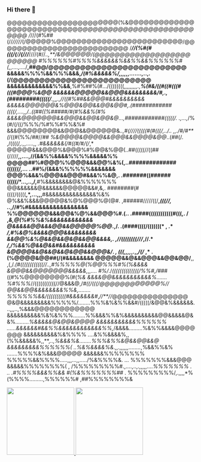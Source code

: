 ### Hi there 👋

<!--
**luizcoelhoc1/luizcoelhoc1** is a ✨ _special_ ✨ repository because its `README.md` (this file) appears on your GitHub profile.

Here are some ideas to get you started:

- 🔭 I’m currently working on ...
- 🌱 I’m currently learning ...
- 👯 I’m looking to collaborate on ...
- 🤔 I’m looking for help with ...
- 💬 Ask me about ...
- 📫 How to reach me: ...
- 😄 Pronouns: ...
- ⚡ Fun fact: ...
-->


@@@@@@@@@@@@@@@@@@@@@@(%&@@@@@@@@@@@@@@@@@@@@@@@@@@@@*@@@@@@@@@@@@@@@@@@@@@@@@@@
/*///(#%##(//*/////*(/@@@@@%@@@@@@@@@@@@@@@@@@@@@@@@@/@@@@@@@@@@@@@@@@@@@@@@@@@@
/***//(%#(#(((/(****/**/(///***////(#//.*.,**/&@@@@@@/(@@@@@@@@@@@@@@@@@@@@@@@@@
#%%%%%%#%%%%&&&&&&%&&%%&&%%%%%%#(*,,....,..../**,##@@/@@@@@@@@@@@@@@@@@@@@@@@@@@
&&&&&%%%%&&%%%&&&,*/(#%&&&&&%/,,,,,,.......,.*.,*.*(/(@@@@@@@@@@@@@@@@@@@@@@@@@@
&&&&&&&&&&&&&%%&&**,%#%##%(#.../((((((((*,,,,,,,,,.,**%(#&/((#((#(((#(((#@@@%&@@
&&&&&&@@@@@&&@@@&&&&&&&&&/#,.,(#########(((((/**.,*,*,.,//((#%##&&@@@#&&&&&&&&&&
&&&&&@@@@@@&%@@@&@@&&@@&@@#,.(############((((/,....,,/..((##((%#####/#(#%&&%(#%
&&&&@@@@@@@&&@@@&&@@&@@&@...,############(((((/. .,...,*/%(#/(/((/%%%/%#%%#%%&%#
&&&@@@@@@@@&&@@@&&@@@@@@&*..,#(////(((((#(#(((/,../.. ,,./#/#**(*/((#(%%/##//*##
%&@@@@&@@@@&&@@@&&@@@@&@@*..(##(/.  ,/((((/*,.,*,.....,, *.#&&&&&&(/#((#/#/(/*,*
@@@@@&&&@@@%&@@@%#%@@&%@@(..##(((((//((##(/////**,,....*,*//(&&%%&&&&%%%%&&&&&%%
@@@@##%#@@@%%@@@&&&@@%&%(,..##############((((((/*,...  ..*##%/(&&&%%%%%%&&&&&&&
@@@%&&&%@@@&&@@@#&&&%%&@,. .#######((######(((((/*...,..,/,**#%&&&&&&&&@&%%%%%%%
@@&&&&&&@&&&&&&@@@@@&&#,&,. ########(#((((/(((((**,*,...,,,**#&&&&&&&&&&&&&&&%&%
@%&&%&&&@@@@@&%@%@@@%@(@#.  ,######/////((/**,*(((//, ..*,//#%#&&&&&&&&&&&&&&&&&
%%@@@@@@&&&@@&%@%&&@@@%#.(.. .#####((((((((((((#(((,. / ,*&,@(%#%%&%&&&&&&&&&&&&
@&&&&&@@&&&@@&&@@@@@%@@*.,/.   .(####((((/(((((((* , .* */,#%&@%&&&&@@@&&&&&&&&&
&&@@%&%@&&@&&@&@&&@@&&&&,.      ,//((((((((///*,//.*   */,/%&&%@&&@&&#&&&&&&&&&&
&@@@@&&@&&@&&@&@@&&@@@&/*.   *, *(((*,,,,*,.,,*/(/* ,*  .(%@@@@&@@##(/(#&&&&&&&&
@@@@@&&@&&@@@&&@@&@@/**,,    ,(,/.*(#((((((((((((//***..,#%%%%%@(%@@%%%#%(*%&&&&
&@@@&&@@@@@@@&&&&&,*,,....  *#%/*./*((((((((((((((/%%#,/*###((#%%@@@@@@@@%(#(*%&
&&&&@@&&&&&&&&&&&%.......   %#%%%*//(((((((((((//@&&&@,/*#((/(((/@@@@@@@@@@@@%//
@@&&@@&&&&&&&&%%&,........ %%%%%%&&/((((((((((#&&&&&&&#*,*//**//*@@@@@@@@@@@@@@@
@&@&&&&&&&&&%%%%%/........%%%&%&%%&&#/(((((/&@@&%&&&&&&...,,,..,%&&&@@@@@@@@@@@@
&&&&&&&&&&%&%&%%%........%%&&&%%&%&&&&&&&&&&@@&&&&&@&&%*.........%&&&&&@&@@&@@@@
&&&&&&&&&&&%%%%%% ......&&&&&&#&&%%&&&&&&&&&&&&%%,*/&&&&.........%&%%&&&&@@@@@@@
&&&&&&&&&&%&%%%%   ....&%%&&&&%,,(%%&&&&&%,,**,*..,%&&&%&........%%%&%%&@&&@@&&@
&&&&&&&&&%%%%%%(    ..%&%&&&&%&.,,.,,,,,,........*,%&&%%&% .......%%%%&%&&&@@@@@
&&&&&&%%%%%%%%       %%%%%&&%%%%.....,,,...,,...../%&%%%%&. ...    %%%%%%%&&&@@@
&&&&&%%%%%%%%(    , /%%%%%%%%%#.,....,..,.,,,,,....*%%%%%%%  .  .. .#%%%%&&&%%&&
#(%&%%%%%%%##*    . %%%%%%%%%/,.,,,,*%(%%%%.........,%%%%%%#        ,##%%%%%%%%&


<div>
  <a href="https://github.com/luizcoelhoc1">
  <img height="180em" src="https://github-readme-stats.vercel.app/api?username=luizcoelhoc1&show_icons=true&include_all_commits=true&count_private=true&theme=dracula"/>
  <img height="180em" src="https://github-readme-stats.vercel.app/api/top-langs/?username=luizcoelhoc1&layout=compact&langs_count=7&theme=dracula"/>
</div>
